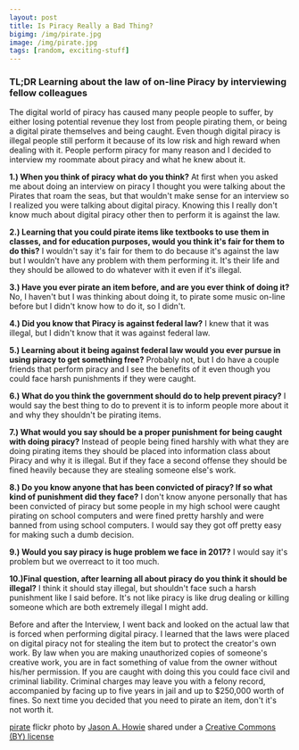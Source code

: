 ```yaml
---
layout: post
title: Is Piracy Really a Bad Thing?
bigimg: /img/pirate.jpg
image: /img/pirate.jpg
tags: [random, exciting-stuff]
---
```


### TL;DR Learning about the law of on-line Piracy by interviewing fellow colleagues

  The digital world of piracy has caused many people people to suffer, by either losing potential revenue they lost from people pirating them, or being a digital pirate themselves and being caught. Even though digital piracy is illegal people still perform it because of its low risk and high reward when dealing with it. People perform piracy for many reason and I decided to interview my roommate about piracy and what he knew about it.

  **1.) When you think of piracy what do you think?** At first when you asked me about doing an interview on piracy I thought you were talking about the Pirates that roam the seas, but that wouldn't make sense for an interview so I realized you were talking about digital piracy. Knowing this I really don't know much about digital piracy other then to perform it is against the law.

  **2.) Learning that you could pirate items like textbooks to use them in classes, and for education purposes, would you think it's fair for them to do this?** I wouldn't say it's fair for them to do because it's against the law but I wouldn't have any problem with them performing it. It's their life and they should be allowed to do whatever with it even if it's illegal.        

**3.) Have you ever pirate an item before, and are you ever think of doing it?** No, I haven't but I was thinking about doing it, to pirate some music on-line before but I didn't know how to do it, so I didn't.

**4.) Did you know that Piracy is against federal law?** I knew that it was illegal, but I didn't know that it was against federal law.  

**5.) Learning about it being against federal law would you ever pursue in using piracy to get something free?** Probably not, but I do have a couple friends that perform piracy and I see the benefits of it even though you could face harsh punishments if they were caught.

**6.) What do you think the government should do to help prevent piracy?** I would say the best thing to do to prevent it is to inform people more about it and why they shouldn't be pirating items.

**7.) What would you say should be a proper punishment for being caught with doing piracy?** Instead of people being fined harshly with what they are doing pirating items they should be placed into information class about Piracy and why it is illegal. But if they face a second offense they should be fined heavily because they are stealing someone else's work.

**8.) Do you know anyone that has been convicted of piracy? If so what kind of punishment did they face?** I don't know anyone personally that has been convicted of piracy but some people in my high school were caught pirating on school computers and were fined pretty harshly and were banned from using school computers. I would say they got off pretty easy for making such a dumb decision.  

**9.) Would you say piracy is huge problem we face in 2017?** I would say it's problem but we overreact to it too much.  

**10.)Final question, after learning all about piracy do you think it should be illegal?** I think it should stay illegal, but shouldn't face such a harsh punishment like I said before. It's not like piracy is like drug dealing or killing someone which are both extremely illegal I might add.

Before and after the Interview, I went back and looked on the actual law that is forced when performing digital piracy. I learned that the laws were placed on digital piracy not for stealing the item but to protect the creator's own work. By law when you are making unauthorized copies of someone's creative work, you are in fact something of value from the owner without his/her permission. If you are caught with doing this you could face civil and criminal liability. Criminal charges may leave you with a felony record, accompanied by facing up to five years in jail and up to $250,000 worth of fines. So next time you decided that you need to pirate an item, don't it's not worth it.         













<a title="pirate" href="https://flickr.com/photos/jasonahowie/464780408">pirate</a> flickr photo by <a href="https://flickr.com/people/jasonahowie">Jason A. Howie</a> shared under a <a href="https://creativecommons.org/licenses/by/2.0/">Creative Commons (BY) license</a> </small>
